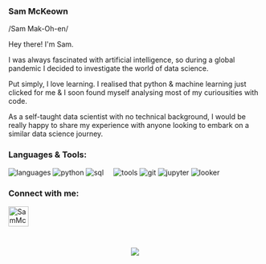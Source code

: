### Sam McKeown
/Sam Mak-Oh-en/

Hey there! I'm Sam.

I was always fascinated with artificial intelligence, so during a global pandemic I decided to investigate the world of data science. 

Put simply, I love learning. I realised that python & machine learning just clicked for me & I soon found myself analysing most of my curiousities with code.

As a self-taught data scientist with no technical background, I would be really happy to share my experience with anyone looking to embark on a similar data science journey.

### Languages & Tools:
![languages](https://img.shields.io/static/v1?label=&message=languages:&color=555&style=for-the-badge)
![python](https://img.shields.io/badge/Python-3776AB?style=for-the-badge&logo=python&logoColor=white)
![sql](https://img.shields.io/badge/SQL-4169E1?style=for-the-badge&logo=postgresql&logoColor=white)
&nbsp;&nbsp;&nbsp;
![tools](https://img.shields.io/static/v1?label=&message=tools:&color=555&style=for-the-badge)
![git](https://img.shields.io/badge/Git-F05032?style=for-the-badge&logo=git&logoColor=white)
![jupyter](https://img.shields.io/badge/Jupyter-F37626.svg?&style=for-the-badge&logo=Jupyter&logoColor=white)
![looker](https://img.shields.io/badge/Looker-4285F4.svg?&style=for-the-badge&logo=Looker&logoColor=white)


### Connect with me:

[<img align="left" alt="SamMcKeown | LinkedIn" width="40px" src="https://img.icons8.com/fluency/48/000000/linkedin.png" />][linkedin]

<br />

<br>
<br>
<br>

<p align="center">
  <img src="https://user-images.githubusercontent.com/89918910/141961582-61be6ffd-699f-444f-a9b9-8dcbc3d881f8.jpeg"/>
</p>


</details>

[linkedin]: https://linkedin.com/in/sampmckeown
